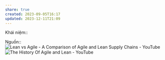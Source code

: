 ```yaml
---
share: true
created: 2023-09-05T16:17
updated: 2023-12-11T21:09
---
```


Khái niệm:: 

Nguồn:: ![Lean vs Agile - A Comparison of Agile and Lean Supply Chains - YouTube](https://youtu.be/fqY2TP_YTB8?si=RiUbJYJp150zZPh8&t=170)
![The History Of Agile and Lean - YouTube](https://youtu.be/WKIy8nssMQc?si=wmJqCBiWMdCmHxe-)